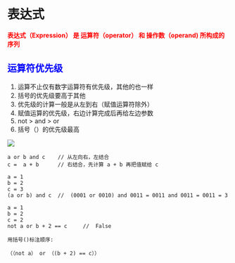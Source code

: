 # 表达式

 **<font color="red">表达式（Expression） 是 运算符（operator） 和 操作数（operand) 所构成的序列</font>**
  

## **<font color="blue"> 运算符优先级 </font>**
1. 运算不止仅有数字运算符有优先级，其他的也一样
2. 括号的优先级要高于其他
3. 优先级的计算一般是从左到右（赋值运算符除外）
4. 赋值运算的优先级，右边计算完成后再给左边参数
5. not > and > or
6. 括号（）的优先级最高

![](../Chapter5.表达式/Picture/01.png)


>
    a or b and c    // 从左向右，左结合
    c =  a + b      // 右结合，先计算 a + b 再把值赋给 c

    a = 1
    b = 2
    c = 3
    (a or b) and c  //  (0001 or 0010) and 0011 = 0011 and 0011 = 0011 = 3

>
    a = 1
    b = 2
    c = 2
    not a or b + 2 == c     //  False

    用括号()标注顺序:

    （（not a） or （(b + 2) == c））
